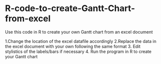 # R-code-to-create-Gantt-Chart-from-excel

Use this code in R to create your own Gantt chart from an excel document

1.Change the location of the excel datafile accordingly
2.Replace the data in the excel document with your own following the same format 
3. Edit stylistics of the labels/bars if necessary 
4. Run the program in R to create your Gantt chart
